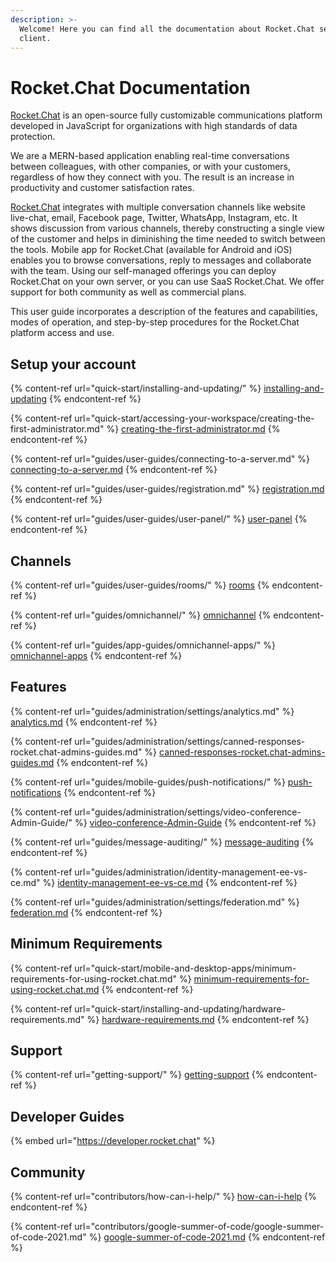 ```yaml
---
description: >-
  Welcome! Here you can find all the documentation about Rocket.Chat server and
  client.
---
```


# Rocket.Chat Documentation

[Rocket.Chat](https://rocket.chat) is an open-source fully customizable communications platform developed in JavaScript for organizations with high standards of data protection.

We are a MERN-based application enabling real-time conversations between colleagues, with other companies, or with your customers, regardless of how they connect with you. The result is an increase in productivity and customer satisfaction rates.

[Rocket.Chat](https://rocket.chat) integrates with multiple conversation channels like website live-chat, email, Facebook page, Twitter, WhatsApp, Instagram, etc. It shows discussion from various channels, thereby constructing a single view of the customer and helps in diminishing the time needed to switch between the tools. Mobile app for Rocket.Chat (available for Android and iOS) enables you to browse conversations, reply to messages and collaborate with the team.  Using our self-managed offerings you can deploy Rocket.Chat on your own server, or you can use SaaS Rocket.Chat. We offer support for both community as well as commercial plans.

This user guide incorporates a description of the features and capabilities, modes of operation, and step-by-step procedures for the Rocket.Chat platform access and use.

## Setup your account

{% content-ref url="quick-start/installing-and-updating/" %}
[installing-and-updating](quick-start/installing-and-updating/)
{% endcontent-ref %}

{% content-ref url="quick-start/accessing-your-workspace/creating-the-first-administrator.md" %}
[creating-the-first-administrator.md](quick-start/accessing-your-workspace/creating-the-first-administrator.md)
{% endcontent-ref %}

{% content-ref url="guides/user-guides/connecting-to-a-server.md" %}
[connecting-to-a-server.md](guides/user-guides/connecting-to-a-server.md)
{% endcontent-ref %}

{% content-ref url="guides/user-guides/registration.md" %}
[registration.md](guides/user-guides/registration.md)
{% endcontent-ref %}

{% content-ref url="guides/user-guides/user-panel/" %}
[user-panel](guides/user-guides/user-panel/)
{% endcontent-ref %}

## Channels

{% content-ref url="guides/user-guides/rooms/" %}
[rooms](guides/user-guides/rooms/)
{% endcontent-ref %}

{% content-ref url="guides/omnichannel/" %}
[omnichannel](guides/omnichannel/)
{% endcontent-ref %}

{% content-ref url="guides/app-guides/omnichannel-apps/" %}
[omnichannel-apps](guides/app-guides/omnichannel-apps/)
{% endcontent-ref %}

## Features

{% content-ref url="guides/administration/settings/analytics.md" %}
[analytics.md](guides/administration/settings/analytics.md)
{% endcontent-ref %}

{% content-ref url="guides/administration/settings/canned-responses-rocket.chat-admins-guides.md" %}
[canned-responses-rocket.chat-admins-guides.md](guides/administration/settings/canned-responses-rocket.chat-admins-guides.md)
{% endcontent-ref %}

{% content-ref url="guides/mobile-guides/push-notifications/" %}
[push-notifications](guides/mobile-guides/push-notifications/)
{% endcontent-ref %}

{% content-ref url="guides/administration/settings/video-conference-Admin-Guide/" %}
[video-conference-Admin-Guide](guides/administration/settings/video-conference-Admin-Guide/)
{% endcontent-ref %}

{% content-ref url="guides/message-auditing/" %}
[message-auditing](guides/message-auditing/)
{% endcontent-ref %}

{% content-ref url="guides/administration/identity-management-ee-vs-ce.md" %}
[identity-management-ee-vs-ce.md](guides/administration/identity-management-ee-vs-ce.md)
{% endcontent-ref %}

{% content-ref url="guides/administration/settings/federation.md" %}
[federation.md](guides/administration/settings/federation.md)
{% endcontent-ref %}

## Minimum Requirements

{% content-ref url="quick-start/mobile-and-desktop-apps/minimum-requirements-for-using-rocket.chat.md" %}
[minimum-requirements-for-using-rocket.chat.md](quick-start/mobile-and-desktop-apps/minimum-requirements-for-using-rocket.chat.md)
{% endcontent-ref %}

{% content-ref url="quick-start/installing-and-updating/hardware-requirements.md" %}
[hardware-requirements.md](quick-start/installing-and-updating/hardware-requirements.md)
{% endcontent-ref %}

## Support

{% content-ref url="getting-support/" %}
[getting-support](getting-support/)
{% endcontent-ref %}

## Developer Guides

{% embed url="https://developer.rocket.chat" %}

## Community

{% content-ref url="contributors/how-can-i-help/" %}
[how-can-i-help](contributors/how-can-i-help/)
{% endcontent-ref %}

{% content-ref url="contributors/google-summer-of-code/google-summer-of-code-2021.md" %}
[google-summer-of-code-2021.md](contributors/google-summer-of-code/google-summer-of-code-2021.md)
{% endcontent-ref %}
